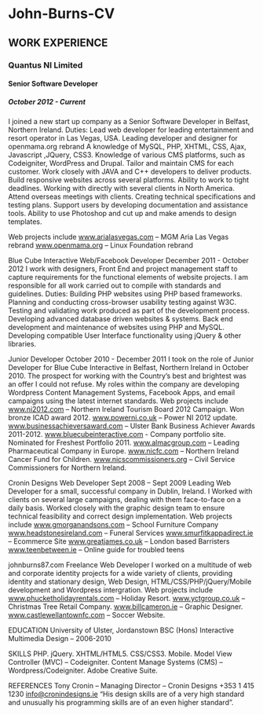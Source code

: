 John-Burns-CV
=============

## WORK EXPERIENCE
### Quantus NI Limited
#### Senior Software Developer
##### October 2012 - Current

I joined a new start up company as a Senior Software Developer in Belfast, Northern Ireland.
Duties:
Lead  web developer for leading entertainment and resort operator in Las Vegas, USA.
Leading developer and designer for openmama.org rebrand
A knowledge of MySQL, PHP, XHTML, CSS, Ajax, Javascript ,JQuery, CSS3.
Knowledge of various CMS platforms, such as Codeigniter, WordPress and Drupal.
Tailor and maintain CMS for each customer.
Work closely with JAVA and C++ developers to deliver products.
Build responsive websites across several platforms.
Ability to work to tight deadlines.
Working with directly with several clients in North America.
Attend overseas meetings with clients.
Creating technical specifications and testing plans.
Support users by developing documentation and assistance tools.
Ability to use Photoshop and cut up and make amends to design templates.

Web projects include
www.arialasvegas.com – MGM Aria Las Vegas rebrand
www.openmama.org – Linux Foundation rebrand

Blue Cube Interactive 
Web/Facebook Developer
December 2011 - October 2012
I work with designers, Front End and project management staff to capture requirements for the functional elements of website projects. I am responsible for all work carried out to compile with standards and guidelines.
Duties:
Building PHP websites using PHP based frameworks.
Planning and conducting cross-browser usability testing against W3C.
Testing and validating work produced as part of the development process.
Developing advanced database driven websites & systems. 
Back end development and maintenance of websites using PHP and MySQL.
Developing compatible User Interface functionality using jQuery & other libraries.


Junior Developer
October 2010 - December 2011
I took on the role of Junior Developer for Blue Cube Interactive in Belfast, Northern Ireland in October 2010. The prospect for working with the Country’s best and brightest was an offer I could not refuse. My roles within the company are developing Wordpress Content Management Systems, Facebook Apps, and email campaigns using the latest internet standards.
Web projects include
www.ni2012.com – Northern Ireland Tourism Board 2012 Campaign. Won bronze ICAD award 2012.
www.powerni.co.uk – Power NI 2012 update.
www.businessachieversaward.com – Ulster Bank Business Achiever Awards 2011-2012.
www.bluecubeinteractive.com - Company portfolio site. Nominated for Freshest Portfolio 2011.
www.almacgroup.com – Leading Pharmaceutical Company in Europe.
www.nicfc.com – Northern Ireland Cancer Fund for Children.
www.nicscommissioners.org – Civil Service Commissioners for Northern Ireland.



Cronin Designs
Web Developer
Sept  2008 – Sept 2009
Leading Web Developer for a small, successful company in Dublin, Ireland. I Worked with clients on several large campaigns, dealing with them face-to-face on a daily basis. Worked closely with the graphic design team to ensure technical feasibility and correct design implementation.
Web projects include
www.gmorganandsons.com – School Furniture Company
www.headstonesireland.com – Funeral Services
www.smurfitkappadirect.ie – Ecommerce Site
www.greatjames.co.uk – London based Barristers
www.teenbetween.ie – Online guide for troubled teens

johnburns87.com
Freelance Web Developer
I worked on a multitude of web and corporate identity projects for a wide variety of clients, providing identity and stationary design, Web Design, HTML/CSS/PHP/jQuery/Mobile development and Wordpress intergration.
Web projects include
www.phucketholidayrentals.com – Holiday Resort.
www.yctgroup.co.uk – Christmas Tree Retail Company.
www.billcameron.ie – Graphic Designer.
www.castlewellantownfc.com – Soccer Website.










EDUCATION
University of Ulster, Jordanstown
BSC (Hons) Interactive Multimedia Design – 2006-2010

SKILLS
PHP.
jQuery.
XHTML/HTML5.
CSS/CSS3.
Mobile.
Model View Controller (MVC) – Codeigniter.
Content Manage Systems (CMS) – Wordpress/Codeigniter.
Adobe Creative Suite.

REFERENCES
Tony Cronin – Managing Director – Cronin Designs
+353 1 415 1230
info@cronindesigns.ie
“His design skills are of a very high standard and unusually his programming skills are of an even higher standard”.
